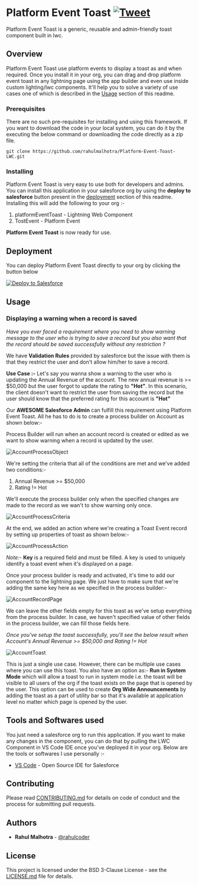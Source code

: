 # Platform Event Toast [![Tweet](https://img.shields.io/twitter/url/http/shields.io.svg?style=social&logo=twitter)](https://twitter.com/intent/tweet?text=Check%20out%20this%20amazing%20lwc%20toast%20component%20that%20uses%20platform%20events%20for%20real%20time%20notifications.%20&url=https://github.com/rahulmalhotra/Platform-Event-Toast-LWC&via=rahulcoder&hashtags=salesforce,sfdcstop,lightning,lwc,salesforceohana)

Platform Event Toast is a generic, reusable and admin-friendly toast component built in lwc.

## Overview

Platform Event Toast use platform events to display a toast as and when required. Once you install it in your org, you can drag and drop platform event toast in any lightning page using the app builder and even use inside custom lighting/lwc components. It'll help you to solve a variety of use cases one of which is described in the [Usage](#usage) section of this readme.

### Prerequisites

There are no such pre-requisites for installing and using this framework.
If you want to download the code in your local system, you can do it by the executing the below command or downloading the code directly as a zip file.

```
git clone https://github.com/rahulmalhotra/Platform-Event-Toast-LWC.git
```

### Installing

Platform Event Toast is very easy to use both for developers and admins. You can install this application in your salesforce org by using the **deploy to salesforce** button
present in the [deployment](#deployment) section of this readme. Installing this will add the following to your org :-

1. platformEventToast - Lightning Web Component
2. TostEvent - Platform Event

**Platform Event Toast** is now ready for use.

## Deployment

You can deploy Platform Event Toast directly to your org by clicking the button below

<a href="https://githubsfdeploy.herokuapp.com?owner=rahulmalhotra&repo=Platform-Event-Toast-LWC&ref=gsdt">
  <img alt="Deploy to Salesforce"
       src="https://raw.githubusercontent.com/afawcett/githubsfdeploy/master/deploy.png">
</a>

## Usage

### Displaying a warning when a record is saved

*Have you ever faced a requirement where you need to show warning message to the user who is trying to save a record but you also want that the record should be saved successfully without any restriction ?*

We have **Validation Rules** provided by salesforce but the issue with them is that they restrict the user and don't allow him/her to save a record.

**Use Case :-** Let's say you wanna show a warning to the user who is updating the Annual Revenue of the account. The new annual revenue is >= $50,000 but the user forgot to update the rating to **"Hot"**. In this scenario, the client doesn't want to restrict the user from saving the record but the user should know that the preferred rating for this account is **"Hot"**

Our **AWESOME Salesforce Admin** can fulfill this requirement using Platform Event Toast. All he has to do is to create a process builder on Account as shown below:-

Process Builder will run when an account record is created or edited as we want to show warning when a record is updated by the user.

![AccountProcessObject](https://github.com/rahulmalhotra/Platform-Event-Toast-LWC/blob/master/Images/AccountProcessObject.jpg)

We're setting the criteria that all of the conditions are met and we've added two conditions:-

1. Annual Revenue >= $50,000
2. Rating != Hot

We'll execute the process builder only when the specified changes are made to the record as we wan't to show warning only once.

![AccountProcessCriteria](https://github.com/rahulmalhotra/Platform-Event-Toast-LWC/blob/master/Images/AccountProcessCriteria.jpg)

At the end, we added an action where we're creating a Toast Event record by setting up properties of toast as shown below:-

![AccountProcessAction](https://github.com/rahulmalhotra/Platform-Event-Toast-LWC/blob/master/Images/AccountProcessAction.jpg)

*Note:-* **Key** is a required field and must be filled. A key is used to uniquely identify a toast event when it's displayed on a page.

Once your process builder is ready and activated, it's time to add our component to the lightning page. We just have to make sure that we're adding the same key here as we specified in the process builder:-

![AccountRecordPage](https://github.com/rahulmalhotra/Platform-Event-Toast-LWC/blob/master/Images/AccountRecordPage.jpg)

We can leave the other fields empty for this toast as we've setup everything from the process builder. In case, we haven't specified value of other fields in the process builder, we can fill those fields here.

*Once you've setup the toast successfully, you'll see the below result when Account's Annual Revenue >= $50,000 and Rating != Hot*

![AccountToast](https://github.com/rahulmalhotra/Platform-Event-Toast-LWC/blob/master/Images/AccountToast.jpg)

This is just a single use case. However, there can be multiple use cases where you can use this toast. You also have an option as:- **Run in System Mode** which will allow a toast to run in system mode i.e. the toast will be visible to all users of the org if the toast exists on the page that is opened by the user. This option can be used to create **Org Wide Announcements** by adding the toast as a part of utility bar so that it's available at application level no matter which page is opened by the user.

## Tools and Softwares used

You just need a salesforce org to run this application.
If you want to make any changes in the component, you can do that by pulling the LWC Component in VS Code IDE once you've deployed it in your org.
Below are the tools or softwares I use personally :-

* [VS Code](https://code.visualstudio.com) - Open Source IDE for Salesforce

## Contributing

Please read [CONTRIBUTING.md](CONTRIBUTING.md) for details on code of conduct and the process for submitting pull requests.

## Authors

* **Rahul Malhotra** - [@rahulcoder](https://twitter.com/rahulcoder)

## License

This project is licensed under the BSD 3-Clause License - see the [LICENSE.md](LICENSE.md) file for details.
